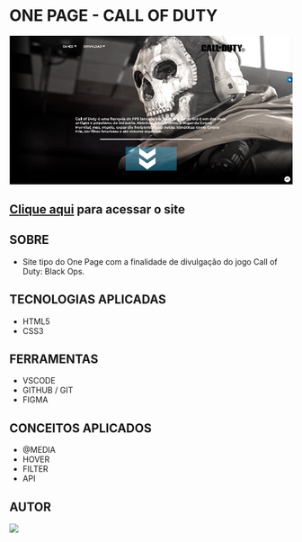 # **ONE PAGE - CALL OF DUTY**

<img src="./img/Capturar.png"/>

## [Clique aqui](https://lucasvinip.github.io/one-page-2022/ds1m-b/lucasvinicius//) para acessar o site

## **SOBRE**

- Site tipo do One Page com a finalidade de divulgação do jogo Call of Duty: Black Ops.



## **TECNOLOGIAS APLICADAS**

- HTML5
- CSS3


## **FERRAMENTAS**

- VSCODE
- GITHUB / GIT
- FIGMA


## **CONCEITOS APLICADOS**

- @MEDIA
- HOVER
- FILTER
- API

## **AUTOR**

 <a href="https://github.com/lucasvinip"><img src="https://img.shields.io/badge/DESENVOLVEDOR-lUCASVINICIUS-informational?style=for-the-badge&logo=appveyor"></a>